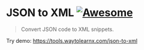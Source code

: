 # JSON to XML [![Awesome](https://cdn.rawgit.com/sindresorhus/awesome/d7305f38d29fed78fa85652e3a63e154dd8e8829/media/badge.svg)](https://github.com/sindresorhus/awesome)

>Convert JSON code to XML snippets.

Try demo: https://tools.waytolearnx.com/json-to-xml
